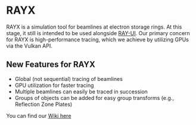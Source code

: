 # RAYX
RAYX is a simulation tool for beamlines at electron storage rings. At this stage, it still is intended to be used alongside [RAY-UI](https://www.helmholtz-berlin.de/forschung/oe/wi/optik-strahlrohre/arbeitsgebiete/ray_en.html). Our primary concern for RAYX is high-performance tracing, which we achieve by utilizing GPUs via the Vulkan API. 

## New Features for RAYX
- Global (not sequential) tracing of beamlines
- GPU utilization for faster tracing
- Multiple beamlines can easily be traced in succession
- Groups of objects can be added for easy group transforms (e.g., Reflection Zone Plates)

You can find our [Wiki here](https://hz-b.github.io/rayx/)
